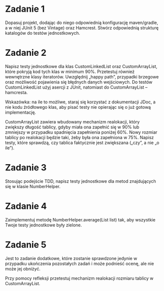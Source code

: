 # Zadanie 1

Dopasuj projekt, dodając do niego odpowiednią konfigurację maven/gradle, a w niej JUnit 5 (bez Vintage) oraz Hamcrest.
Stwórz odpowiednią strukturę katalogów do testów jednostkowych.

# Zadanie 2

Napisz testy jednostkowe dla klas CustomLinkedList oraz CustomArrayList, które pokryją kod tych klas w minimum 90%.
Przetestuj również wewnętrzne klasy iteratorów. Uwzględnij „happy path”, przypadki brzegowe oraz możliwość pojawienia
się błędnych danych wejściowych. Do testów CustomLinkedList użyj asercji z JUnit, natomiast do CustomArrayList –
hamcresta.

Wskazówka: na ile to możliwe, staraj się korzystać z dokumentacji JDoc, a nie kodu źródłowego klas, aby pisać testy nie
opierając się o już gotową implementację.

CustomArrayList zawiera wbudowany mechanizm realokacji, który zwiększy długość tablicy, gdyby miała ona zapełnić się w
90% lub zmniejszy w przypadku spadnięcia zapełnienia poniżej 60%. Nowy rozmiar tablicy po realokacji będzie taki, żeby
była ona zapełniona w 75%. Napisz testy, które sprawdzą, czy tablica faktycznie jest zwiększana („czy”, a nie „o ile”).

# Zadanie 3

Stosując podejście TDD, napisz testy jednostkowe dla metod znajdujących się w klasie NumberHelper.

# Zadanie 4

Zaimplementuj metodę NumberHelper.average(List<Integer> list) tak, aby wszystkie Twoje testy jednostkowe były zielone.

# Zadanie 5

Jest to zadanie dodatkowe, które zostanie sprawdzone jedynie w przypadku ukończenia pozostałych zadań i może podnieść
ocenę, ale nie może jej obniżyć.

Przy pomocy refleksji przetestuj mechanizm realokacji rozmiaru tablicy w CustomArrayList.
